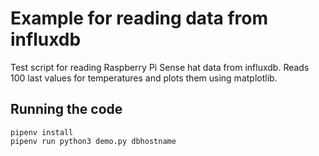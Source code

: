 # Example for reading data from influxdb

Test script for reading Raspberry Pi Sense hat data from influxdb. Reads 100
last values for temperatures and plots them using matplotlib.

## Running the code

```
pipenv install
pipenv run python3 demo.py dbhostname
```
